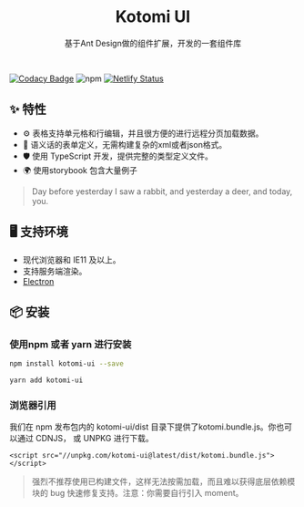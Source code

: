<h1 align="center">Kotomi UI</h1>
<div align="center" style="padding-bottom: 30px;">基于Ant Design做的组件扩展，开发的一套组件库</div>

[![Codacy Badge](https://api.codacy.com/project/badge/Grade/e250572478fe40f18b4164d325c78176)](https://www.codacy.com/gh/Kotomi-Team/kotomi-ui?utm_source=github.com&amp;utm_medium=referral&amp;utm_content=Kotomi-Team/kotomi-ui&amp;utm_campaign=Badge_Grade) ![![npm](https://www.npmjs.com/package/kotomi-ui)](https://img.shields.io/npm/dw/kotomi-ui?label=npm) [![Netlify Status](https://api.netlify.com/api/v1/badges/a4a0f979-f445-4f4e-b259-537f1958afc0/deploy-status)](https://app.netlify.com/sites/unruffled-booth-152cbf/deploys)

## ✨ 特性

- ⚙️ 表格支持单元格和行编辑，并且很方便的进行远程分页加载数据。
- 🌈 语义话的表单定义，无需构建复杂的xml或者json格式。
- 🛡 使用 TypeScript 开发，提供完整的类型定义文件。
- 🌍 使用storybook 包含大量例子

> Day before yesterday I saw a rabbit, and yesterday a deer, and today, you.

## 🖥 支持环境

- 现代浏览器和 IE11 及以上。
- 支持服务端渲染。
- [Electron](http://electron.atom.io/)


## 📦 安装

### 使用npm 或者 yarn 进行安装

```bash
npm install kotomi-ui --save
```

```bash
yarn add kotomi-ui
```

### 浏览器引用

我们在 npm 发布包内的 kotomi-ui/dist 目录下提供了kotomi.bundle.js。你也可以通过 CDNJS， 或 UNPKG 进行下载。

```
<script src="//unpkg.com/kotomi-ui@latest/dist/kotomi.bundle.js"></script>
```


> 强烈不推荐使用已构建文件，这样无法按需加载，而且难以获得底层依赖模块的 bug 快速修复支持。注意：你需要自行引入 moment。